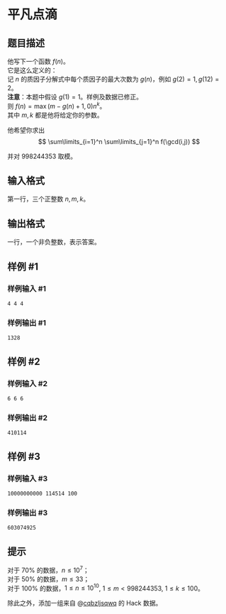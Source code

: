 # 平凡点滴

## 题目描述

他写下一个函数 $f(n)$。  
它是这么定义的：  
记 $n$ 的质因子分解式中每个质因子的最大次数为 $g(n)$，例如 $g(2)=1,g(12)=2$。  
**注意**：本题中假设 $g(1)=1$。样例及数据已修正。  
则 $f(n) = \max(m-g(n)+1,0) n^k$。  
其中 $m,k$ 都是他将给定你的参数。

他希望你求出
$$
\sum\limits_{i=1}^n \sum\limits_{j=1}^n f(\gcd(i,j))
$$

并对 $998244353$ 取模。

## 输入格式

第一行，三个正整数 $n,m,k$。

## 输出格式

一行，一个非负整数，表示答案。

## 样例 #1

### 样例输入 #1
```
4 4 4
```

### 样例输出 #1

```
1328
```

## 样例 #2

### 样例输入 #2
```
6 6 6
```

### 样例输出 #2

```
410114
```

## 样例 #3

### 样例输入 #3
```
10000000000 114514 100
```

### 样例输出 #3

```
603074925
```

## 提示

对于 $70\%$ 的数据，$n \le 10^7$；  
对于 $50\%$ 的数据，$m \le 33$；  
对于 $100\%$ 的数据，$1 \le n \le 10^{10}$, $1 \le m < 998244353$, $1 \le k \le 100$。

除此之外，添加一组来自 @[cqbzljsqwq](/user/154560) 的 Hack 数据。
